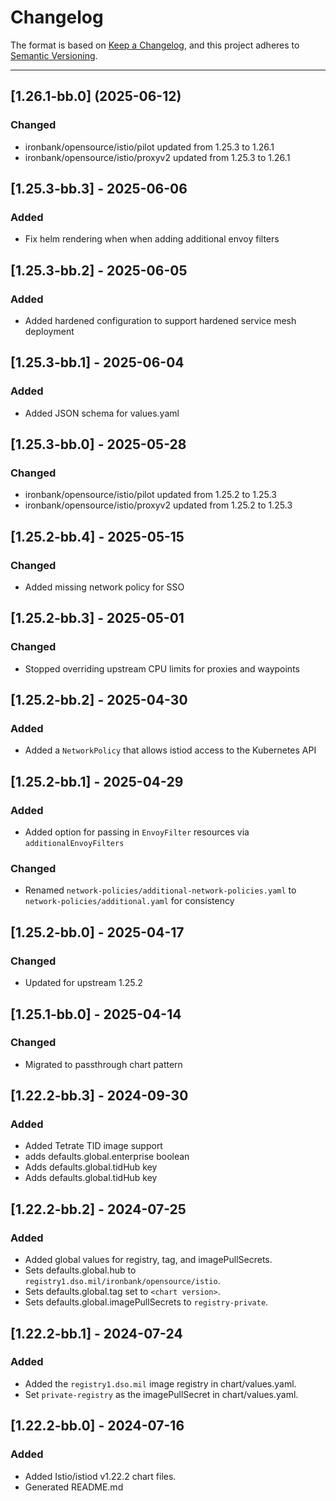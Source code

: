 # Changelog

The format is based on [Keep a Changelog](https://keepachangelog.com/en/1.0.0/), and this project adheres to [Semantic Versioning](https://semver.org/spec/v2.0.0.html).

---
## [1.26.1-bb.0] (2025-06-12)

### Changed

- ironbank/opensource/istio/pilot updated from 1.25.3 to 1.26.1
- ironbank/opensource/istio/proxyv2 updated from 1.25.3 to 1.26.1

## [1.25.3-bb.3] - 2025-06-06

### Added

- Fix helm rendering when when adding additional envoy filters

## [1.25.3-bb.2] - 2025-06-05

### Added

- Added hardened configuration to support hardened service mesh deployment

## [1.25.3-bb.1] - 2025-06-04

### Added

- Added JSON schema for values.yaml

## [1.25.3-bb.0] - 2025-05-28

### Changed

- ironbank/opensource/istio/pilot updated from 1.25.2 to 1.25.3
- ironbank/opensource/istio/proxyv2 updated from 1.25.2 to 1.25.3

## [1.25.2-bb.4] - 2025-05-15

### Changed

- Added missing network policy for SSO

## [1.25.2-bb.3] - 2025-05-01

### Changed

- Stopped overriding upstream CPU limits for proxies and waypoints

## [1.25.2-bb.2] - 2025-04-30

### Added

- Added a `NetworkPolicy` that allows istiod access to the Kubernetes API

## [1.25.2-bb.1] - 2025-04-29

### Added

- Added option for passing in `EnvoyFilter` resources via `additionalEnvoyFilters`

### Changed

- Renamed `network-policies/additional-network-policies.yaml` to `network-policies/additional.yaml` for consistency

## [1.25.2-bb.0] - 2025-04-17

### Changed

- Updated for upstream 1.25.2

## [1.25.1-bb.0] - 2025-04-14

### Changed

- Migrated to passthrough chart pattern

## [1.22.2-bb.3] - 2024-09-30

### Added

- Added Tetrate TID image support
- adds defaults.global.enterprise boolean
- Adds defaults.global.tidHub key
- Adds defaults.global.tidHub key

## [1.22.2-bb.2] - 2024-07-25

### Added

- Added global values for registry, tag, and imagePullSecrets.
- Sets defaults.global.hub to `registry1.dso.mil/ironbank/opensource/istio`.
- Sets defaults.global.tag set to `<chart version>`.
- Sets defaults.global.imagePullSecrets to `registry-private`.

## [1.22.2-bb.1] - 2024-07-24

### Added

- Added the `registry1.dso.mil` image registry in chart/values.yaml.
- Set `private-registry` as the imagePullSecret in chart/values.yaml.

## [1.22.2-bb.0] - 2024-07-16

### Added

- Added Istio/istiod v1.22.2 chart files.
- Generated README.md
